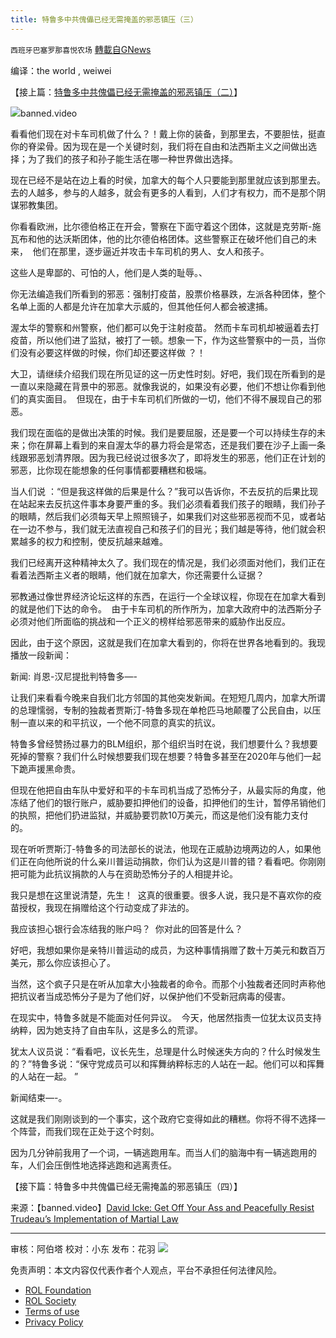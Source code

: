 ```yaml
---
title: 特鲁多中共傀儡已经无需掩盖的邪恶镇压（三）
---
```

`西班牙巴塞罗那喜悦农场` [轉載自GNews](https://gnews.org/zh-hans/2074571/)

编译：the world , weiwei

【接上篇：[特鲁多中共傀儡已经无需掩盖的邪恶镇压（二）](https://gnews.org/zh-hans/2074505/)】

![](https://assets.gnews.org/wp-content/uploads/2022/02/image-2587-edited-2.png)banned.video

看看他们现在对卡车司机做了什么？！戴上你的装备，到那里去，不要胆怯，挺直你的脊梁骨。因为现在是一个关键时刻，我们将在自由和法西斯主义之间做出选择；为了我们的孩子和孙子能生活在哪一种世界做出选择。

现在已经不是站在边上看的时侯，加拿大的每个人只要能到那里就应该到那里去。去的人越多，参与的人越多，就会有更多的人看到，人们才有权力，而不是那个阴谋邪教集团。

你看看欧洲，比尔德伯格正在开会，警察在下面守着这个团体，这就是克劳斯-施瓦布和他的达沃斯团体，他的比尔德伯格团体。这些警察正在破坏他们自己的未来，  他们在那里，逐步逼近并攻击卡车司机的男人、女人和孩子。

这些人是卑鄙的、可怕的人，他们是人类的耻辱。、

你无法编造我们所看到的邪恶：强制打疫苗，股票价格暴跌，左派各种团体，整个名单上面的人都是允许在加拿大示威的，但其他任何人都会被逮捕。

渥太华的警察和州警察，他们都可以免于注射疫苗。 然而卡车司机却被逼着去打疫苗，所以他们进了监狱，被打了一顿。想象一下，作为这些警察中的一员，当你们没有必要这样做的时候，你们却还要这样做 ？！

大卫，请继续介绍我们现在所见证的这一历史性时刻。好吧，我们现在所看到的是一直以来隐藏在背景中的邪恶。就像我说的，如果没有必要，他们不想让你看到他们的真实面目。  但现在，由于卡车司机们所做的一切，他们不得不展现自己的邪恶。

我们现在面临的是做出决策的时候。我们是要屈服，还是要一个可以持续生存的未来；你在屏幕上看到的来自渥太华的暴力将会是常态，还是我们要在沙子上画一条线跟邪恶划清界限。因为我已经说过很多次了，即将发生的邪恶，他们正在计划的邪恶，比你现在能想象的任何事情都要糟糕和极端。

当人们说 ：“但是我这样做的后果是什么？”我可以告诉你，不去反抗的后果比现在站起来去反抗这件事本身要严重的多。我们必须看着我们孩子的眼睛，我们孙子的眼睛，然后我们必须每天早上照照镜子，如果我们对这些邪恶视而不见，或者站在一边不参与，我们就无法直视自己和孩子们的目光；我们越是等待，他们就会积累越多的权力和控制，使反抗越来越难。

我们已经离开这种精神太久了。我们现在的情况是，我们必须面对他们，我们正在看着法西斯主义者的眼睛，他们就在加拿大，你还需要什么证据？

邪教通过像世界经济论坛这样的东西，在运行一个全球议程，你现在在加拿大看到的就是他们下达的命令。  由于卡车司机的所作所为，加拿大政府中的法西斯分子必须对他们所面临的挑战和一个正义的榜样给邪恶带来的威胁作出反应。

因此，由于这个原因，这就是我们在加拿大看到的，你将在世界各地看到的。我现播放一段新闻：

新闻: 肖恩-汉尼提批判特鲁多—-

让我们来看看今晚来自我们北方邻国的其他突发新闻。在短短几周内，加拿大所谓的总理懦弱，专制的独裁者贾斯汀-特鲁多现在单枪匹马地颠覆了公民自由，以压制一直以来的和平抗议，一个他不同意的真实的抗议。

特鲁多曾经赞扬过暴力的BLM组织，那个组织当时在说，我们想要什么？我想要死掉的警察？我们什么时候想要我们现在想要？特鲁多甚至在2020年与他们一起下跪声援黑命贵。

但现在他把自由车队中爱好和平的卡车司机当成了恐怖分子，从最实际的角度，他冻结了他们的银行账户，威胁要扣押他们的设备，扣押他们的生计，暂停吊销他们的执照，把他们扔进监狱，并威胁要罚款10万美元，而这是他们没有能力支付的。

现在听听贾斯汀-特鲁多的司法部长的说法，他现在正威胁边境两边的人，如果他们正在向他所说的什么亲川普运动捐款，你们认为这是川普的错？看看吧。你刚刚把可能为此抗议捐款的人与在资助恐怖分子的人相提并论。

我只是想在这里说清楚，先生！  这真的很重要。很多人说，我只是不喜欢你的疫苗授权，我现在捐赠给这个行动变成了非法的。

我应该担心银行会冻结我的账户吗？  你对此的回答是什么？

好吧，我想如果你是亲特川普运动的成员，为这种事情捐赠了数十万美元和数百万美元，那么你应该担心了。

当然，这个疯子只是在听从加拿大小独裁者的命令。而那个小独裁者还同时声称他把抗议者当成恐怖分子是为了他们好，以保护他们不受新冠病毒的侵害。

在现实中，特鲁多就是不能面对任何异议。  今天，他居然指责一位犹太议员支持纳粹，因为她支持了自由车队，这是多么的荒谬。

犹太人议员说：“看看吧，议长先生，总理是什么时候迷失方向的？什么时候发生的？”特鲁多说：“保守党成员可以和挥舞纳粹标志的人站在一起。他们可以和挥舞的人站在一起。 ”

新闻结束—-。

这就是我们刚刚谈到的一个事实，这个政府它变得如此的糟糕。你将不得不选择一个阵营，而我们现在正处于这个时刻。

因为几分钟前我用了一个词，一辆逃跑用车。而当人们的脑海中有一辆逃跑用的车，人们会压倒性地选择逃跑和逃离责任。

【接下篇：特鲁多中共傀儡已经无需掩盖的邪恶镇压（四）】

来源：【banned.video】[David Icke: Get Off Your Ass and Peacefully Resist Trudeau’s Implementation of Martial Law](https://banned.video/watch?id=621020761d2f041263777932)

* * *

审核：阿伯塔
校对：小东
发布：花羽
![](https://assets.gnews.org/wp-content/uploads/2022/02/GNEWS_CH.-1-3-5.jpeg)
 

免责声明：本文内容仅代表作者个人观点，平台不承担任何法律风险。

- [ROL Foundation](https://rolfoundation.org/)
- [ROL Society](https://rolsociety.org/)
- [Terms of use](https://gnews.org/terms-of-use-3/)
- [Privacy Policy](https://gnews.org/privacy-policy/)
